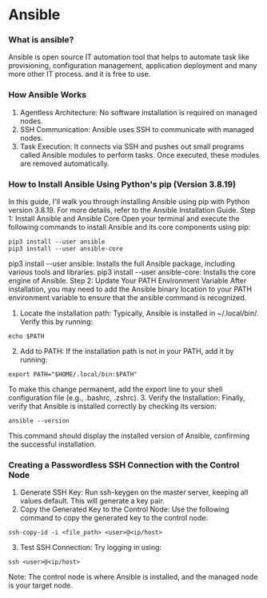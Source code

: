 # Ansible


### What is ansible?
Ansible is open source IT automation tool that helps to automate task like provisioning, configuration management, application deployment and many more other IT process. and it is free to use.

### How Ansible Works
1. Agentless Architecture: No software installation is required on managed nodes.
2. SSH Communication: Ansible uses SSH to communicate with managed nodes.
3. Task Execution: It connects via SSH and pushes out small programs called Ansible modules to perform tasks. Once executed, these modules are removed automatically.

### How to Install Ansible Using Python's pip (Version 3.8.19)
In this guide, I'll walk you through installing Ansible using pip with Python version 3.8.19. For more details, refer to the Ansible Installation Guide.
Step 1: Install Ansible and Ansible Core Open your terminal and execute the following commands to install Ansible and its core components using pip:
```shell
pip3 install --user ansible
pip3 install --user ansible-core
```
pip3 install --user ansible: Installs the full Ansible package, including various tools and libraries.
pip3 install --user ansible-core: Installs the core engine of Ansible.
Step 2: Update Your PATH Environment Variable After installation, you may need to add the Ansible binary location to your PATH environment variable to ensure that the ansible command is recognized.

1. Locate the installation path: Typically, Ansible is installed in ~/.local/bin/. Verify this by running:
```shell
echo $PATH
```
2. Add to PATH: If the installation path is not in your PATH, add it by running:
```shell
export PATH="$HOME/.local/bin:$PATH"
```
To make this change permanent, add the export line to your shell configuration file (e.g., .bashrc, .zshrc).
3. Verify the Installation: Finally, verify that Ansible is installed correctly by checking its version:
```shell
ansible --version
```
This command should display the installed version of Ansible, confirming the successful installation.

### Creating a Passwordless SSH Connection with the Control Node
1. Generate SSH Key: Run ssh-keygen on the master server, keeping all values default. This will generate a key pair.
2. Copy the Generated Key to the Control Node: Use the following command to copy the generated key to the control node:
```shell
ssh-copy-id -i <file_path> <user>@<ip/host>
```
3. Test SSH Connection: Try logging in using:
```shell
ssh <user>@<ip/host>
```
Note: The control node is where Ansible is installed, and the managed node is your target node.
